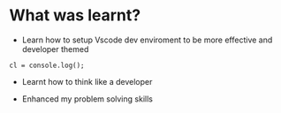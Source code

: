 # What was learnt?

- Learn how to setup Vscode dev enviroment to be more effective and developer themed

```
cl = console.log();
```

- Learnt how to think like a developer

- Enhanced my problem solving skills

